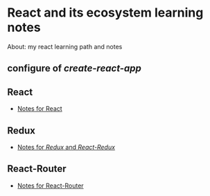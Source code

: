 # React and its ecosystem learning notes

About: my react learning path and notes

## configure of *create-react-app*

## React

- [Notes for React](./Notes/React/ReadMe.md)

## Redux

- [Notes for *Redux* and *React-Redux*](./Notes/Redux/ReadMe.md)

## React-Router

- [Notes for React-Router](./Notes/React-Router/ReadMe.md)
